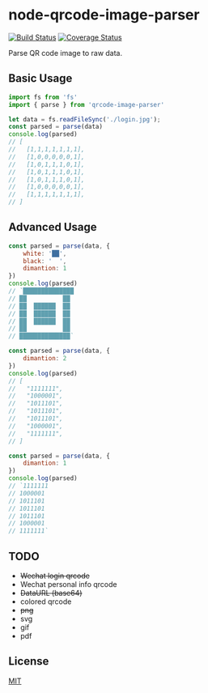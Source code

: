 # node-qrcode-image-parser

[![Build Status](https://travis-ci.org/up9cloud/node-qrcode-image-parser.svg?branch=master)](https://travis-ci.org/up9cloud/node-qrcode-image-parser)
[![Coverage Status](https://coveralls.io/repos/github/up9cloud/node-qrcode-image-parser/badge.svg?branch=master)](https://coveralls.io/github/up9cloud/node-qrcode-image-parser?branch=master)

Parse QR code image to raw data.

## Basic Usage

```js
import fs from 'fs'
import { parse } from 'qrcode-image-parser'

let data = fs.readFileSync('./login.jpg');
const parsed = parse(data)
console.log(parsed)
// [
//   [1,1,1,1,1,1,1],
//   [1,0,0,0,0,0,1],
//   [1,0,1,1,1,0,1],
//   [1,0,1,1,1,0,1],
//   [1,0,1,1,1,0,1],
//   [1,0,0,0,0,0,1],
//   [1,1,1,1,1,1,1],
// ]
```

## Advanced Usage

```js
const parsed = parse(data, {
    white: '██',
    black: '  ',
    dimantion: 1
})
console.log(parsed)
// `██████████████
// ██          ██
// ██  ██████  ██
// ██  ██████  ██
// ██  ██████  ██
// ██          ██
// ██████████████`
```

```js
const parsed = parse(data, {
    dimantion: 2
})
console.log(parsed)
// [
//   "1111111",
//   "1000001",
//   "1011101",
//   "1011101",
//   "1011101",
//   "1000001",
//   "1111111",
// ]
```

```js
const parsed = parse(data, {
    dimantion: 1
})
console.log(parsed)
// `1111111
// 1000001
// 1011101
// 1011101
// 1011101
// 1000001
// 1111111`
```

## TODO

- ~~Wechat login qrcode~~
- Wechat personal info qrcode
- ~~DataURL (base64)~~
- colored qrcode
- ~~png~~
- svg
- gif
- pdf

## License

[MIT](LICENSE)
